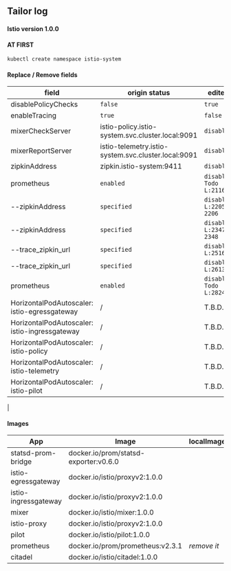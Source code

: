 ## Tailor log
#### Istio version 1.0.0

#### AT FIRST
```bash
kubectl create namespace istio-system
```


#### Replace / Remove fields
| field | origin status | edited |
|--|--|--|
| disablePolicyChecks | `false` | `true` |
| enableTracing | `true` | `false` |
| mixerCheckServer | istio-policy.istio-system.svc.cluster.local:9091 | `disabled` | 
| mixerReportServer | istio-telemetry.istio-system.svc.cluster.local:9091 | `disabled` |
| zipkinAddress | zipkin.istio-system:9411 | `disabled` |
| prometheus | `enabled` | `disabled` `Todo` `L:2116` |
| --zipkinAddress | `specified` | `disabled` `L:2205-2206` |
| --zipkinAddress | `specified` | `disabled` `L:2347-2348` |
| --trace_zipkin_url | `specified` | `disabled` `L:2516` |
| --trace_zipkin_url | `specified` | `disabled` `L:2613` |
| prometheus | `enabled` | `disabled` `Todo` `L:2824` |
| HorizontalPodAutoscaler: istio-egressgateway | / | T.B.D. |
| HorizontalPodAutoscaler: istio-ingressgateway | / | T.B.D. |
| HorizontalPodAutoscaler: istio-policy | / | T.B.D. |
| HorizontalPodAutoscaler: istio-telemetry | / | T.B.D. |
| HorizontalPodAutoscaler: istio-pilot | / | T.B.D. |
| 

#### Images
| App | Image | localImage |
|--|--|--|
| statsd-prom-bridge | docker.io/prom/statsd-exporter:v0.6.0 | |
| istio-egressgateway | docker.io/istio/proxyv2:1.0.0 | |
| istio-ingressgateway | docker.io/istio/proxyv2:1.0.0 | |
| mixer | docker.io/istio/mixer:1.0.0 | |
| istio-proxy | docker.io/istio/proxyv2:1.0.0 | |
| pilot | docker.io/istio/pilot:1.0.0 | |
| prometheus | docker.io/prom/prometheus:v2.3.1 | *remove it* |
| citadel | docker.io/istio/citadel:1.0.0 | |
